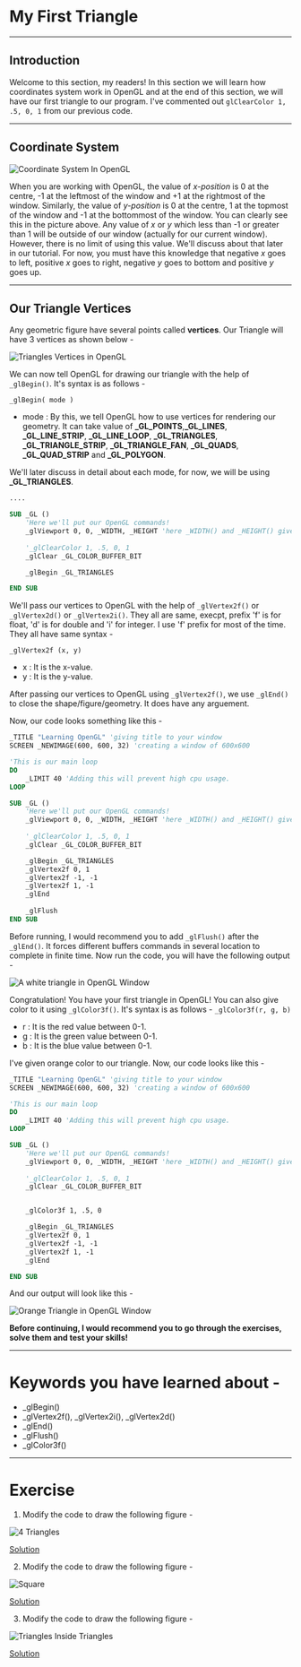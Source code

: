 # My First Triangle
***
## Introduction
Welcome to this section, my readers! In this section we will learn how coordinates system work in OpenGL and at the end of this 
section, we will have our first triangle to our program. I've commented out `glClearColor 1, .5, 0, 1` from our previous code.

***

## Coordinate System
![Coordinate System In OpenGL](https://raw.githubusercontent.com/AshishKingdom/OpenGL-Tutorials/gh-pages/images/first-triangle/coordinate_system.png)

When you are working with OpenGL, the value of _x-position_ is 0 at the centre, -1 at the leftmost of the window and +1 at the rightmost of the window. Similarly, the value of _y-position_ is 0 at the centre, 1 at the topmost of the window and -1 at the bottommost of the window. You can clearly see this in the picture above. Any value of _x_ or _y_ which less than -1 or greater than 1 will be outside of our window (actually for our current window). However, there is no limit of using this value. We'll discuss about that later in our tutorial. For now, you must have this knowledge that negative _x_ goes to left, positive _x_ goes to right, negative _y_ goes to bottom and positive _y_ goes up. 

***

## Our Triangle Vertices

Any geometric figure have several points called **vertices**. Our Triangle will have 3 vertices as shown below -

![Triangles Vertices in OpenGL](https://raw.githubusercontent.com/AshishKingdom/OpenGL-Tutorials/gh-pages/images/first-triangle/triangles_vertices.png)

We can now tell OpenGL for drawing our triangle with the help of `_glBegin()`. It's syntax is as follows -

`_glBegin( mode )`

- mode : By this, we tell OpenGL how to use vertices for rendering our geometry. It can take value of **\_GL_POINTS**,**\_GL_LINES**, **\_GL_LINE_STRIP**, **\_GL_LINE_LOOP**, **\_GL_TRIANGLES**, **\_GL_TRIANGLE_STRIP**, **\_GL_TRIANGLE_FAN**, **\_GL_QUADS**, **\_GL_QUAD_STRIP** and **\_GL_POLYGON**.

We'll later discuss in detail about each mode, for now, we will be using **\_GL_TRIANGLES**.

```vb
....

SUB _GL ()
    'Here we'll put our OpenGL commands!
    _glViewport 0, 0, _WIDTH, _HEIGHT 'here _WIDTH() and _HEIGHT() gives the width and height of our window. 
    
    '_glClearColor 1, .5, 0, 1
    _glClear _GL_COLOR_BUFFER_BIT

    _glBegin _GL_TRIANGLES

END SUB

```

We'll pass our vertices to OpenGL with the help of `_glVertex2f()` or `_glVertex2d()` or `_glVertex2i()`. They all are same, execpt, prefix 'f' is for float, 'd' is for double and 'i' for integer. I use 'f' prefix for most of the time. They all have same syntax -

`_glVertex2f (x, y)`

- x : It is the x-value.
- y : It is the y-value.

After passing our vertices to OpenGL using `_glVertex2f()`, we use `_glEnd()` to close the shape/figure/geometry. It does have
any arguement.

Now, our code looks something like this -

```vb
_TITLE "Learning OpenGL" 'giving title to your window
SCREEN _NEWIMAGE(600, 600, 32) 'creating a window of 600x600

'This is our main loop
DO
    _LIMIT 40 'Adding this will prevent high cpu usage.
LOOP

SUB _GL ()
    'Here we'll put our OpenGL commands!
    _glViewport 0, 0, _WIDTH, _HEIGHT 'here _WIDTH() and _HEIGHT() gives the width and height of our window.
    
    '_glClearColor 1, .5, 0, 1
    _glClear _GL_COLOR_BUFFER_BIT

    _glBegin _GL_TRIANGLES
    _glVertex2f 0, 1
    _glVertex2f -1, -1
    _glVertex2f 1, -1
    _glEnd
    
    _glFlush
END SUB
```

Before running, I would recommend you to add `_glFlush()` after the `_glEnd()`. It forces different buffers commands in several location to complete in finite time. Now run the code, you will have the following output -

![A white triangle in OpenGL Window](https://raw.githubusercontent.com/AshishKingdom/OpenGL-Tutorials/gh-pages/images/first-triangle/white_triangle_window.png)

Congratulation! You have your first triangle in OpenGL! You can also give color to it using `_glColor3f()`. It's syntax
is as follows -
`_glColor3f(r, g, b)`
- r : It is the red value between 0-1.
- g : It is the green value between 0-1.
- b : It is the blue value between 0-1.

I've given orange color to our triangle. Now, our code looks like this -

```vb
_TITLE "Learning OpenGL" 'giving title to your window
SCREEN _NEWIMAGE(600, 600, 32) 'creating a window of 600x600

'This is our main loop
DO
    _LIMIT 40 'Adding this will prevent high cpu usage.
LOOP

SUB _GL ()
    'Here we'll put our OpenGL commands!
    _glViewport 0, 0, _WIDTH, _HEIGHT 'here _WIDTH() and _HEIGHT() gives the width and height of our window.
    
    '_glClearColor 1, .5, 0, 1
    _glClear _GL_COLOR_BUFFER_BIT


    _glColor3f 1, .5, 0

    _glBegin _GL_TRIANGLES
    _glVertex2f 0, 1
    _glVertex2f -1, -1
    _glVertex2f 1, -1
    _glEnd

END SUB

```

And our output will look like this -  

![Orange Triangle in OpenGL Window](https://raw.githubusercontent.com/AshishKingdom/OpenGL-Tutorials/gh-pages/images/first-triangle/orange_triangle_window.png)


**Before continuing, I would recommend you to go through the exercises, solve them and test your skills!**

***
# Keywords you have learned about -
- \_glBegin()
- \_glVertex2f(), \_glVertex2i(), \_glVertex2d()
- \_glEnd()
- \_glFlush()
- \_glColor3f()

***
# Exercise
1. Modify the code to draw the following figure -

![4 Triangles](https://raw.githubusercontent.com/AshishKingdom/OpenGL-Tutorials/gh-pages/images/first-triangle/exercise_1.png)

[Solution](https://ashishkingdom.github.io/OpenGL-Tutorials/first-triangle/solution-1/)

2. Modify the code to draw the following figure -

![Square](https://raw.githubusercontent.com/AshishKingdom/OpenGL-Tutorials/gh-pages/images/first-triangle/exercise_2.png)

[Solution](https://ashishkingdom.github.io/OpenGL-Tutorials/first-triangle/solution-2/)

3. Modify the code to draw the following figure -

![Triangles Inside Triangles](https://raw.githubusercontent.com/AshishKingdom/OpenGL-Tutorials/gh-pages/images/first-triangle/exercise_3.png)

[Solution](https://ashishkingdom.github.io/OpenGL-Tutorials/first-triangle/solution-3/)
